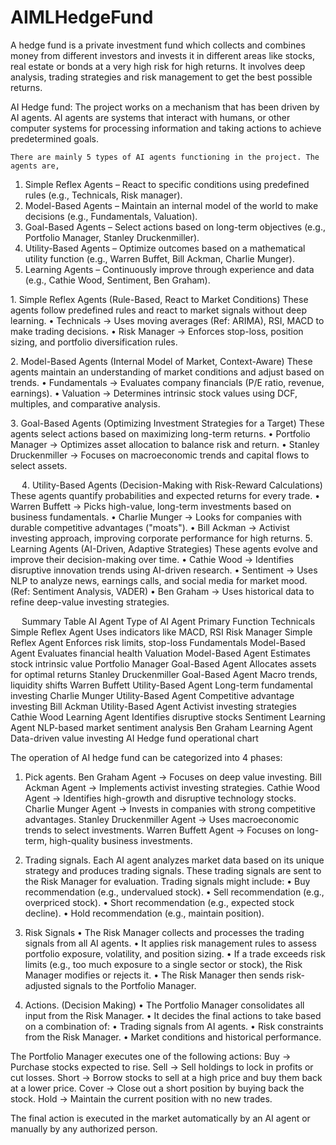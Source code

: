 # AIMLHedgeFund
A hedge fund is a private investment fund which collects and combines money from different investors and invests it in different areas like stocks, real estate or bonds at a very high risk for high returns.
	It involves deep analysis, trading strategies and risk management to get the best possible returns.

AI Hedge fund:
	The project works on a mechanism that has been driven by AI agents. AI agents are systems that interact with humans, or other computer systems for processing information and taking actions to achieve predetermined goals.

	There are mainly 5 types of AI agents functioning in the project. The agents are,
1. Simple Reflex Agents – React to specific conditions using predefined rules (e.g., Technicals, Risk manager). 
2. Model-Based Agents – Maintain an internal model of the world to make decisions (e.g., Fundamentals, Valuation). 
3. Goal-Based Agents – Select actions based on long-term objectives (e.g., Portfolio Manager, Stanley Druckenmiller). 
4. Utility-Based Agents – Optimize outcomes based on a mathematical utility function (e.g., Warren Buffet, Bill Ackman, Charlie Munger). 
5. Learning Agents – Continuously improve through experience and data (e.g., Cathie Wood, Sentiment, Ben Graham).	


1️. Simple Reflex Agents (Rule-Based, React to Market Conditions)
These agents follow predefined rules and react to market signals without deep learning.
•	Technicals → Uses moving averages (Ref: ARIMA), RSI, MACD to make trading decisions.
•	Risk Manager → Enforces stop-loss, position sizing, and portfolio diversification rules.

2️. Model-Based Agents (Internal Model of Market, Context-Aware)
These agents maintain an understanding of market conditions and adjust based on trends.
•	Fundamentals → Evaluates company financials (P/E ratio, revenue, earnings).
•	Valuation → Determines intrinsic stock values using DCF, multiples, and comparative analysis.

3️. Goal-Based Agents (Optimizing Investment Strategies for a Target)
These agents select actions based on maximizing long-term returns.
•	Portfolio Manager → Optimizes asset allocation to balance risk and return.
•	Stanley Druckenmiller → Focuses on macroeconomic trends and capital flows to select assets.

 
4️. Utility-Based Agents (Decision-Making with Risk-Reward Calculations)
These agents quantify probabilities and expected returns for every trade.
•	Warren Buffett → Picks high-value, long-term investments based on business fundamentals.
•	Charlie Munger → Looks for companies with durable competitive advantages ("moats").
•	Bill Ackman → Activist investing approach, improving corporate performance for high returns.
5️. Learning Agents (AI-Driven, Adaptive Strategies)
These agents evolve and improve their decision-making over time.
•	Cathie Wood → Identifies disruptive innovation trends using AI-driven research.
•	Sentiment → Uses NLP to analyze news, earnings calls, and social media for market mood. (Ref: Sentiment Analysis, VADER)
•	Ben Graham → Uses historical data to refine deep-value investing strategies.

 
Summary Table
AI Agent	Type of AI Agent	Primary Function
Technicals	Simple Reflex Agent	Uses indicators like MACD, RSI
Risk Manager	Simple Reflex Agent	Enforces risk limits, stop-loss
Fundamentals	Model-Based Agent	Evaluates financial health
Valuation	Model-Based Agent	Estimates stock intrinsic value
Portfolio Manager	Goal-Based Agent	Allocates assets for optimal returns
Stanley Druckenmiller	Goal-Based Agent	Macro trends, liquidity shifts
Warren Buffett	Utility-Based Agent	Long-term fundamental investing
Charlie Munger	Utility-Based Agent	Competitive advantage investing
Bill Ackman	Utility-Based Agent	Activist investing strategies
Cathie Wood	Learning Agent	Identifies disruptive stocks
Sentiment	Learning Agent	NLP-based market sentiment analysis
Ben Graham	Learning Agent	Data-driven value investing
AI Hedge fund operational chart

The operation of AI hedge fund can be categorized into 4 phases:
1)	Pick agents.
Ben Graham Agent → Focuses on deep value investing. 
Bill Ackman Agent → Implements activist investing strategies. 
Cathie Wood Agent → Identifies high-growth and disruptive technology stocks. 
Charlie Munger Agent → Invests in companies with strong competitive advantages. 
Stanley Druckenmiller Agent → Uses macroeconomic trends to select investments. 
Warren Buffett Agent → Focuses on long-term, high-quality business investments.
2)	Trading signals.
Each AI agent analyzes market data based on its unique strategy and produces trading signals. 
These trading signals are sent to the Risk Manager for evaluation. 
Trading signals might include: 
•	Buy recommendation (e.g., undervalued stock).
•	Sell recommendation (e.g., overpriced stock).
•	Short recommendation (e.g., expected stock decline).
•	Hold recommendation (e.g., maintain position).

3)	Risk Signals
•	The Risk Manager collects and processes the trading signals from all AI agents. 
•	It applies risk management rules to assess portfolio exposure, volatility, and position sizing. 
•	If a trade exceeds risk limits (e.g., too much exposure to a single sector or stock), the Risk Manager modifies or rejects it. 
•	The Risk Manager then sends risk-adjusted signals to the Portfolio Manager.

4)	Actions. (Decision Making)
•	The Portfolio Manager consolidates all input from the Risk Manager. 
•	It decides the final actions to take based on a combination of: 
•	Trading signals from AI agents.
•	Risk constraints from the Risk Manager.
•	Market conditions and historical performance.

The Portfolio Manager executes one of the following actions: 
Buy → Purchase stocks expected to rise.
Sell → Sell holdings to lock in profits or cut losses.
Short → Borrow stocks to sell at a high price and buy them back at a lower price.
Cover → Close out a short position by buying back the stock.
Hold → Maintain the current position with no new trades.




The final action is executed in the market automatically by an AI agent or manually by any authorized person.
